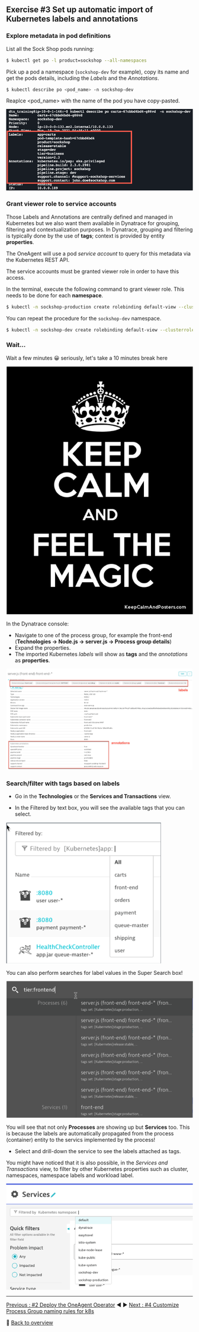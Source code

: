 ## Exercise #3 Set up automatic import of Kubernetes labels and annotations

### Explore metadata in pod definitions

List all the Sock Shop pods running:

```sh
$ kubectl get po -l product=sockshop --all-namespaces 
```

Pick up a pod a namespace (`sockshop-dev` for example), copy its name and get the pods details, including the <i>Labels</i> and the <i>Annotations</i>. 

```sh
$ kubectl describe po <pod_name> -n sockshop-dev
```
Reaplce <pod_name> with the name of the pod you have copy-pasted.

![pod_describe](../../assets/images/pod_describe.png)

### Grant viewer role to service accounts

Those Labels and Annotations are centrally defined and managed in Kubernetes but we also want them available in Dynatrace for grouping, filtering and contextualization purposes. In Dynatrace, grouping and filtering is typically done by the use of <b>tags</b>; context is provided by entity <b>properties</b>.

The OneAgent will use a pod <i>service account</i> to query for this metadata via the Kubernetes REST API.

The service accounts must be granted viewer role in order to have this access.

In the terminal, execute the following command to grant viewer role. This needs to be done for each <b>namespace</b>.

```sh
$ kubectl -n sockshop-production create rolebinding default-view --clusterrole=view --serviceaccount=sockshop-production:default
```

You can repeat the procedure for the `sockshop-dev` namespace.

```sh
$ kubectl -n sockshop-dev create rolebinding default-view --clusterrole=view --serviceaccount=sockshop-dev:default
```

### Wait...

Wait a few minutes :grinning: seriously, let's take a 10 minutes break here

![keep_calm](../../assets/images/keep_calm.png)

In the Dynatrace console: 

- Navigate to one of the process group, for example the front-end (<b>Technologies -> Node.js -> server.js -> Process group details</b>)
- Expand the properties. 
- The imported Kubernetes <i>labels</i> will show as <b>tags</b> and the <i>annotations</i> as <b>properties</b>.

![pg_labels_annotations](../../assets/images/pg_labels_annotations.png)

### Search/filter with tags based on labels

- Go in the <b>Technologies</b> or the <b>Services and Transactions</b> view. 

- In the Filtered by text box, you will see the available tags that you can select.

![filter_by_tag](../../assets/images/filter_by_tag.png)

You can also perform searches for label values in the Super Search box!

![super_search_box_tag](../../assets/images/super_search_box_tag.png)

You will see that not only <b>Processes</b> are showing up but <b>Services</b> too. This is because the labels are automatically propagated from the process (container) entity to the servics implemented by the process!

- Select and drill-down the service to see the labels attached as tags.

You might have noticed that it is also possible, in the <i>Services and Transactions</i> view, to filter by other Kubernetes properties such as cluster, namespaces, namespace labels and workload label. 

![kubernetes_properties_filtering](../../assets/images/kubernetes_properties_filtering.png)

---

[Previous : #2 Deploy the OneAgent Operator](../02_Deploy_OneAgent_Operator) :arrow_backward: :arrow_forward: [Next : #4 Customize Process Group naming rules for k8s](../04_Customize_PG_naming_rules)

:arrow_up_small: [Back to overview](../)